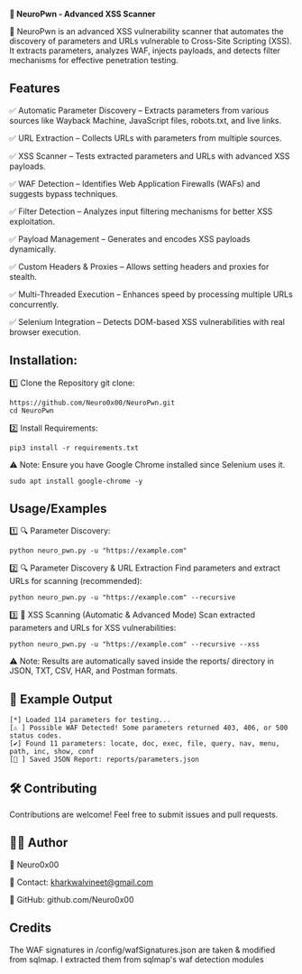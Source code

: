 **🚀 NeuroPwn - Advanced XSS Scanner**

🔎 NeuroPwn is an advanced XSS vulnerability scanner that automates the discovery of parameters and URLs vulnerable to Cross-Site Scripting (XSS). It extracts parameters, analyzes WAF, injects payloads, and detects filter mechanisms for effective penetration testing.

## Features

✅ Automatic Parameter Discovery – Extracts parameters from various sources like Wayback Machine, JavaScript files, robots.txt, and live links.

✅ URL Extraction – Collects URLs with parameters from multiple sources.

✅ XSS Scanner – Tests extracted parameters and URLs with advanced XSS payloads.

✅ WAF Detection – Identifies Web Application Firewalls (WAFs) and suggests bypass techniques.

✅ Filter Detection – Analyzes input filtering mechanisms for better XSS exploitation.

✅ Payload Management – Generates and encodes XSS payloads dynamically.

✅ Custom Headers & Proxies – Allows setting headers and proxies for stealth.

✅ Multi-Threaded Execution – Enhances speed by processing multiple URLs concurrently.

✅ Selenium Integration – Detects DOM-based XSS vulnerabilities with real browser execution.

## Installation:

1️⃣ Clone the Repository git clone:

    https://github.com/Neuro0x00/NeuroPwn.git
    cd NeuroPwn

2️⃣ Install Requirements:

    pip3 install -r requirements.txt

⚠ Note: Ensure you have Google Chrome installed since Selenium uses it.

    sudo apt install google-chrome -y






## Usage/Examples

1️⃣ 🔍 Parameter Discovery:

    python neuro_pwn.py -u "https://example.com"

2️⃣ 🔍 Parameter Discovery & URL Extraction Find parameters and extract URLs for scanning (recommended):

    python neuro_pwn.py -u "https://example.com" --recursive

3️⃣ 🚀 XSS Scanning (Automatic & Advanced Mode) Scan extracted parameters and URLs for XSS vulnerabilities:

    python neuro_pwn.py -u "https://example.com" --recursive --xss


⚠ Note: Results are automatically saved inside the reports/ directory in JSON, TXT, CSV, HAR, and Postman formats.

## 🔧 Example Output

    [*] Loaded 114 parameters for testing...
    [⚠️ ] Possible WAF Detected! Some parameters returned 403, 406, or 500 status codes.
    [✔] Found 11 parameters: locate, doc, exec, file, query, nav, menu, path, inc, show, conf
    [📂 ] Saved JSON Report: reports/parameters.json
## 🛠️ Contributing

Contributions are welcome! Feel free to submit issues and pull requests.


## 👨‍💻 Author

👤 Neuro0x00

📧 Contact: kharkwalvineet@gmail.com

🔗 GitHub: github.com/Neuro0x00
## Credits

The WAF signatures in /config/wafSignatures.json are taken & modified from sqlmap. I extracted them from sqlmap's waf detection modules 
